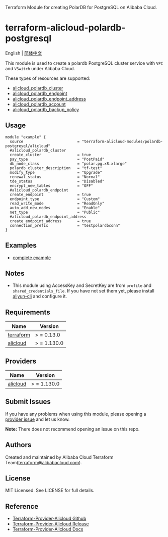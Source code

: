 Terraform Module for creating PolarDB for PostgreSQL on Alibaba Cloud.


terraform-alicloud-polardb-postgresql
=====================================================================

English | [简体中文](README-CN.md)

This module is used to create a polardb PostgreSQL cluster service with `VPC` and `VSwitch` under Alibaba Cloud.

These types of resources are supported:


* [alicloud_polardb_cluster](https://registry.terraform.io/providers/aliyun/alicloud/latest/docs/resources/polardb_cluster)
* [alicloud_polardb_endpoint](https://registry.terraform.io/providers/aliyun/alicloud/latest/docs/resources/polardb_endpoint)
* [alicloud_polardb_endpoint_address](https://registry.terraform.io/providers/aliyun/alicloud/latest/docs/resources/polardb_endpoint_address)
* [alicloud_polardb_account](https://registry.terraform.io/providers/aliyun/alicloud/latest/docs/resources/polardb_account)
* [alicloud_polardb_backup_policy](https://registry.terraform.io/providers/aliyun/alicloud/latest/docs/resources/polardb_backup_policy)

## Usage

```hcl
module "example" {
  source                        = "terraform-alicloud-modules/polardb-postgresql/alicloud"
  #alicloud_polardb_cluster
  create_cluster                = true
  pay_type                      = "PostPaid"
  db_node_class                 = "polar.pg.x8.xlarge"
  polardb_cluster_description   = "tf-test"
  modify_type                   = "Upgrade"
  renewal_status                = "Normal"
  tde_status                    = "Disabled"
  encrypt_new_tables            = "OFF"
  #alicloud_polardb_endpoint
  create_endpoint               = true
  endpoint_type                 = "Custom"
  read_write_mode               = "ReadOnly"
  auto_add_new_nodes            = "Enable"
  net_type                      = "Public"
  #alicloud_polardb_endpoint_address
  create_endpoint_address       = true
  connection_prefix             = "testpolardbconn"
}
```

## Examples

* [complete example](https://github.com/terraform-alicloud-modules/terraform-alicloud-polardb-postgresql/tree/main/examples/complete)

## Notes

* This module using AccessKey and SecretKey are from `profile` and `shared_credentials_file`. If you have not set them
  yet, please install [aliyun-cli](https://github.com/aliyun/aliyun-cli#installation) and configure it.

## Requirements

| Name | Version |
|------|---------|
| <a name="requirement_terraform"></a> [terraform](#requirement\_terraform) | > = 0.13.0 |
| <a name="requirement_alicloud"></a> [alicloud](#requirement\_alicloud) | > = 1.130.0 |

## Providers

| Name | Version |
|------|---------|
| <a name="provider_alicloud"></a> [alicloud](#provider\_alicloud) | > = 1.130.0 |

## Submit Issues

If you have any problems when using this module, please opening
a [provider issue](https://github.com/aliyun/terraform-provider-alicloud/issues/new) and let us know.

**Note:** There does not recommend opening an issue on this repo.

## Authors

Created and maintained by Alibaba Cloud Terraform Team(terraform@alibabacloud.com).

## License

MIT Licensed. See LICENSE for full details.

## Reference

* [Terraform-Provider-Alicloud Github](https://github.com/aliyun/terraform-provider-alicloud)
* [Terraform-Provider-Alicloud Release](https://releases.hashicorp.com/terraform-provider-alicloud/)
* [Terraform-Provider-Alicloud Docs](https://registry.terraform.io/providers/aliyun/alicloud/latest/docs)
